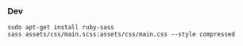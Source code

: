 ### Dev



```
sudo apt-get install ruby-sass
sass assets/css/main.scss:assets/css/main.css --style compressed
```
